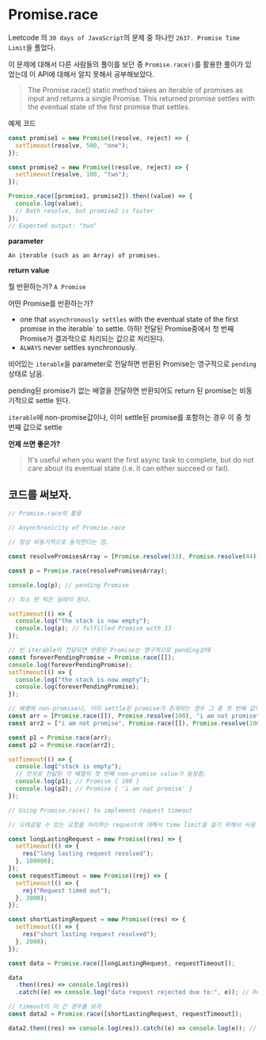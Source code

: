 # Promise.race

Leetcode 의 `30 days of JavaScript`의 문제 중 하나인 `2637. Promise Time Limit`을 풀었다.

이 문제에 대해서 다른 사람들의 풀이를 보던 중 `Promise.race()`를 활용한 풀이가 있었는데 이 API에 대해서 알지 못해서 공부해보았다.

> The Promise.race() static method takes an iterable of promises as input and returns a single Promise. This returned promise settles with the eventual state of the first promise that settles.

예제 코드

```javascript
const promise1 = new Promise((resolve, reject) => {
  setTimeout(resolve, 500, "one");
});

const promise2 = new Promise((resolve, reject) => {
  setTimeout(resolve, 100, "two");
});

Promise.race([promise1, promise2]).then((value) => {
  console.log(value);
  // Both resolve, but promise2 is faster
});
// Expected output: "two"
```

**parameter**

`An iterable (such as an Array) of promises.`

**return value**

뭘 반환하는가? `A Promise`

어떤 Promise를 반환하는가?

- one that `asynchronously settles` with the eventual state of the first promise in the iterable` to settle. 아하! 전달된 Promise중에서 첫 번째 Promise가 결과적으로 처리되는 값으로 처리된다.
- `ALWAYS` never settles synchronously.

비어있는 `iterable`을 parameter로 전달하면 반환된 Promise는 영구적으로 `pending`상태로 남음.

pending된 promise가 없는 배열을 전달하면 반환되어도 return 된 promise는 비동기적으로 settle 된다.

`iterable`에 non-promise값이나, 이미 settle된 promise를 포함하는 경우 이 중 첫 번째 값으로 settle

**언제 쓰면 좋은가?**

> It's useful when you want the first async task to complete, but do not care about its eventual state (i.e. it can either succeed or fail).

## 코드를 써보자.

```javascript
// Promise.race의 활용

// Asynchronicity of Promise.race

// 항상 비동기적으로 동작한다는 점.

const resolvePromisesArray = [Promise.resolve(33), Promise.resolve(44)];

const p = Promise.race(resolvePromisesArray);

console.log(p); // pending Promise

// 최소 한 틱은 딜레이 된다.

setTimeout(() => {
  console.log("the stack is now empty");
  console.log(p); // fulfilled Promise with 33
});

// 빈 iterable이 전달되면 반환된 Promise는 영구적으로 pending상태
const foreverPendingPromise = Promise.race([]);
console.log(foreverPendingPromise);
setTimeout(() => {
  console.log("the stack is now empty");
  console.log(foreverPendingPromise);
});

// 배열에 non-promise나, 이미 settle된 promise가 존재하는 경우 그 중 첫 번째 값으로 처리된다.
const arr = [Promise.race([]), Promise.resolve(100), "i am not promise"];
const arr2 = ["i am not promise", Promise.race([]), Promise.resolve(100)];

const p1 = Promise.race(arr);
const p2 = Promise.race(arr2);

setTimeout(() => {
  console.log("stack is empty");
  // 인자로 전달된 각 배열의 첫 번째 non-promise value가 등장함.
  console.log(p1); // Promise { 100 }
  console.log(p2); // Promise { 'i am not promise' }
});

// Using Promise.race() to implement request timeout

// 오래걸릴 수 있는 요청을 처리하는 request에 대해서 time limit을 걸기 위해서 사용

const longLastingRequest = new Promise((res) => {
  setTimeout(() => {
    res("long lasting request resolved");
  }, 100000);
});
const requestTimeout = new Promise((rej) => {
  setTimeout(() => {
    rej("Request timed out");
  }, 3000);
});

const shortLastingRequest = new Promise((res) => {
  setTimeout(() => {
    res("short lasting request resolved");
  }, 2000);
});

const data = Promise.race([longLastingRequest, requestTimeout]);

data
  .then((res) => console.log(res))
  .catch((e) => console.log("data request rejected due to:", e)); // Request timed out

// timeout이 더 긴 경우를 보자
const data2 = Promise.race([shortLastingRequest, requestTimeout]);

data2.then((res) => console.log(res)).catch((e) => console.log(e)); // short lasting request resolved
```
